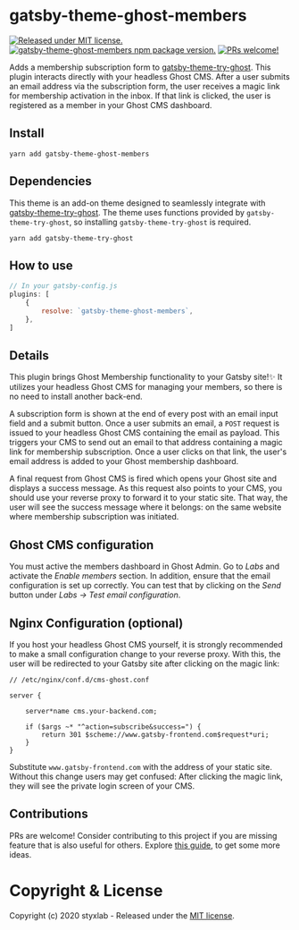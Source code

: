 # gatsby-theme-ghost-members
[![Released under MIT license.](https://badgen.net/github/license/micromatch/micromatch)](https://github.com/styxlab/gatsby-theme-ghost-members/blob/master/LICENSE)
[![gatsby-theme-ghost-members npm package version.](https://badgen.net/npm/v/gatsby-theme-ghost-members)](https://www.npmjs.org/package/gatsby-theme-ghost-members)
[![PRs welcome!](https://img.shields.io/badge/PRs-welcome-brightgreen.svg)]()

Adds a membership subscription form to [gatsby-theme-try-ghost](https://github.com/styxlab/gatsby-theme-try-ghost/tree/master/packages/gatsby-theme-try-ghost). This plugin interacts directly with your headless Ghost CMS. After a user submits an email address via the subscription form, the user receives a magic link for membership activation in the inbox. If that link is clicked, the user is registered as a member in your Ghost CMS dashboard.

## Install

`yarn add gatsby-theme-ghost-members`


## Dependencies

This theme is an add-on theme designed to seamlessly integrate with [gatsby-theme-try-ghost](https://github.com/styxlab/gatsby-theme-try-ghost/tree/master/packages/gatsby-theme-try-ghost). The theme uses functions provided by `gatsby-theme-try-ghost`, so installing `gatsby-theme-try-ghost` is required.

`yarn add gatsby-theme-try-ghost`

## How to use

```javascript
// In your gatsby-config.js
plugins: [
    {
        resolve: `gatsby-theme-ghost-members`,
    },
]
```

## Details

This plugin brings Ghost Membership functionality to your Gatsby site!✨ It utilizes your headless Ghost CMS for managing your members, so there is no need to install another back-end.

A subscription form is shown at the end of every post with an email input field and a submit button. Once a user submits an email, a `POST` request is issued to your headless Ghost CMS containing the email as payload. This triggers your CMS to send out an email to that address containing a magic link for membership subscription. Once a user clicks on that link, the user's email address is added to your Ghost membership dashboard.

A final request from Ghost CMS is fired which opens your Ghost site and displays a success message. As this request also points to your CMS, you should use your reverse proxy to forward it to your static site. That way, the user will see the success message where it belongs: on the same website where membership subscription was initiated.


## Ghost CMS configuration

You must active the members dashboard in Ghost Admin. Go to *Labs* and activate the *Enable members* section. In addition, ensure that the email configuration is set up correctly. You can test that by clicking on the *Send* button under *Labs -> Test email configuration*.


## Nginx Configuration (optional)

If you host your headless Ghost CMS yourself, it is strongly recommended to make a small configuration change to your reverse proxy. With this, the user will be redirected to your Gatsby site after clicking on the magic link:

```text
// /etc/nginx/conf.d/cms-ghost.conf

server {

    server*name cms.your-backend.com;

    if ($args ~* "^action=subscribe&success=") {
        return 301 $scheme://www.gatsby-frontend.com$request*uri;
    }
}

```

Substitute `www.gatsby-frontend.com` with the address of your static site. Without this change users may get confused: After clicking the magic link, they will see the private login screen of your CMS.

## Contributions

PRs are welcome! Consider contributing to this project if you are missing feature that is also useful for others. Explore [this guide](https://github.com/styxlab/gatsby-theme-try-ghost/tree/master/CONTRIBUTING.md), to get some more ideas.


# Copyright & License

Copyright (c) 2020 styxlab - Released under the [MIT license](LICENSE).
